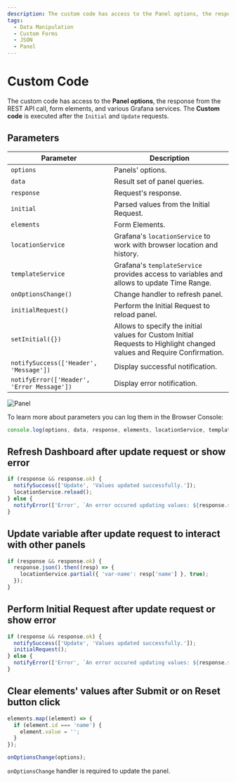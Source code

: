 ```yaml
---
description: The custom code has access to the Panel options, the response from the REST API call, form elements, various Grafana services and will be executed after the Initial and Update requests.
tags:
  - Data Manipulation
  - Custom Forms
  - JSON
  - Panel
---
```


# Custom Code

The custom code has access to the **Panel options**, the response from the REST API call, form elements, and various Grafana services. The **Custom code** is executed after the `Initial` and `Update` requests.

## Parameters

| Parameter | Description |
| -- | -- |
| `options` | Panels' options. |
| `data` | Result set of panel queries. |
| `response` | Request's response. |
| `initial` | Parsed values from the Initial Request. |
| `elements` | Form Elements. |
| `locationService` | Grafana's `locationService` to work with browser location and history. |
| `templateService` | Grafana's `templateService` provides access to variables and allows to update Time Range. |
| `onOptionsChange()` | Change handler to refresh panel. |
| `initialRequest()` | Perform the Initial Request to reload panel. |
| `setInitial({})` | Allows to specify the initial values for Custom Initial Requests to Highlight changed values and Require Confirmation. |
| `notifySuccess(['Header', 'Message'])` | Display successful notification. |
| `notifyError(['Header', 'Error Message'])` | Display error notification. |

![Panel](https://raw.githubusercontent.com/volkovlabs/volkovlabs-form-panel/main/src/img/request.png)

To learn more about parameters you can log them in the Browser Console:

```javascript
console.log(options, data, response, elements, locationService, templateService);
```

## Refresh Dashboard after update request or show error

```javascript
if (response && response.ok) {
  notifySuccess(['Update', 'Values updated successfully.']);
  locationService.reload();
} else {
  notifyError(['Error', `An error occured updating values: ${response.status}`]);
}
```

## Update variable after update request to interact with other panels

```javascript
if (response && response.ok) {
  response.json().then((resp) => {
    locationService.partial({ 'var-name': resp['name'] }, true);
  });
}
```

## Perform Initial Request after update request or show error

```javascript
if (response && response.ok) {
  notifySuccess(['Update', 'Values updated successfully.']);
  initialRequest();
} else {
  notifyError(['Error', `An error occured updating values: ${response.status}`]);
}
```

## Clear elements' values after Submit or on Reset button click

```javascript
elements.map((element) => {
  if (element.id === 'name') {
    element.value = '';
  }
});

onOptionsChange(options);
```

`onOptionsChange` handler is required to update the panel.
